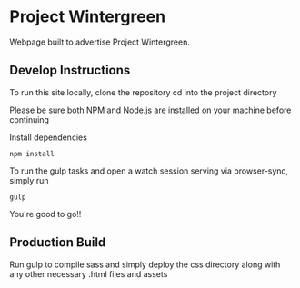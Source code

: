 # Project Wintergreen
Webpage built to advertise Project Wintergreen.


## Develop Instructions

To run this site locally, clone the repository cd into the project directory

Please be sure both NPM and Node.js are installed on your machine before continuing

Install dependencies

```
npm install
```

To run the gulp tasks and open a watch session serving via browser-sync, simply run
```
gulp
```

You're good to go!!


## Production Build

Run gulp to compile sass and simply deploy the css directory along with any other necessary .html files and assets





